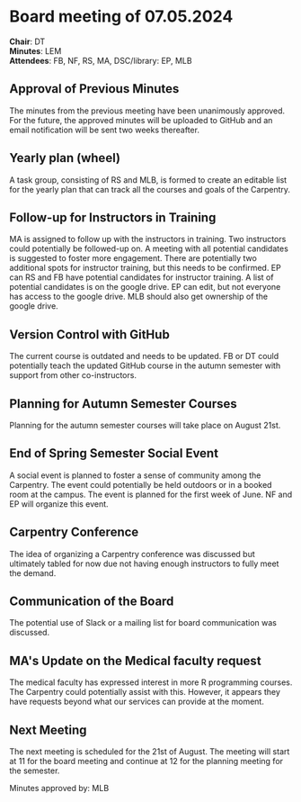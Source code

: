 # Board meeting of 07.05.2024

**Chair**: DT  
**Minutes**: LEM  
**Attendees**: FB, NF, RS, MA, DSC/library: EP, MLB

## Approval of Previous Minutes
The minutes from the previous meeting have been unanimously approved. For the future, the approved minutes will be uploaded to GitHub and an email notification will be sent two weeks thereafter.

## **Yearly plan (wheel)**  
   A task group, consisting of RS and MLB, is formed to create an editable list for the yearly plan that can track all the courses and goals of the Carpentry.

## **Follow-up for Instructors in Training**  
   MA is assigned to follow up with the instructors in training. Two instructors could potentially be followed-up on. A meeting with all potential candidates is suggested to foster more engagement.
   There are potentially two additional spots for instructor training, but this needs to be confirmed. EP can RS and FB have potential candidates for instructor training. A list of potential candidates is on the google drive. EP can edit, but not everyone has access to the google drive. MLB should also get ownership of the google drive.

## **Version Control with GitHub**  
   The current course is outdated and needs to be updated. FB or DT could potentially teach the updated GitHub course in the autumn semester with support from other co-instructors.

## **Planning for Autumn Semester Courses**  
   Planning for the autumn semester courses will take place on August 21st.

## **End of Spring Semester Social Event**  
   A social event is planned to foster a sense of community among the Carpentry. The event could potentially be held outdoors or in a booked room at the campus. The event is planned for the first week of June. NF and EP will organize this event.

## **Carpentry Conference**  
   The idea of organizing a Carpentry conference was discussed but ultimately tabled for now due not having enough instructors to fully meet the demand.

## **Communication of the Board**  
   The potential use of Slack or a mailing list for board communication was discussed.

## **MA's Update on the Medical faculty request**  
   The medical faculty has expressed interest in more R programming courses. The Carpentry could potentially assist with this. However, it appears they have requests beyond what our services can provide at the moment.
   
## **Next Meeting**  
   The next meeting is scheduled for the 21st of August. The meeting will start at 11 for the board meeting and continue at 12 for the planning meeting for the semester.

Minutes approved by:
MLB
